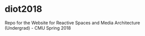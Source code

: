 # diot2018
Repo for the Website for Reactive Spaces and Media Architecture (Undergrad) - CMU Spring 2018
